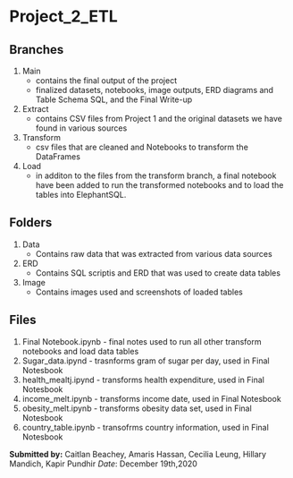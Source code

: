 # Project_2_ETL

## Branches
1. Main
    * contains the final output of the project
    * finalized datasets, notebooks, image outputs, ERD diagrams and Table Schema SQL, and the Final Write-up
2. Extract
    * contains CSV files from Project 1 and the original datasets we have found in various sources
3. Transform
    * csv files that are cleaned and Notebooks to transform the DataFrames
4. Load
    * in additon to the files from the transform branch, a final notebook have been added to run the transformed notebooks and to load the tables into ElephantSQL.

## Folders
1. Data
    * Contains raw data that was extracted from various data sources
2. ERD
    * Contains SQL scriptis and ERD that was used to create data tables
3. Image
    * Contains images used and screenshots of loaded tables

## Files
1. Final Notebook.ipynb - final notes used to run all other transform notebooks and load data tables
2. Sugar_data.ipynd - trasnforms gram of sugar per day, used in Final Notesbook 
3. health_mealtj.ipynd - transforms health expenditure, used in Final Notesbook 
4. income_melt.ipynb - transforms income date, used in Final Notesbook 
5. obesity_melt.ipynb - transforms obesity data set, used in Final Notesbook
6. country_table.ipynb - transofrms country information, used in Final Notesbook


    
**Submitted by:** Caitlan Beachey, Amaris Hassan, Cecilia Leung, Hillary Mandich, Kapir Pundhir
_Date_: December 19th,2020
